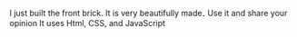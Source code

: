I just built the front brick. 
It is very beautifully made۔ 
Use it and share your opinion
It uses Html, CSS, and JavaScript
